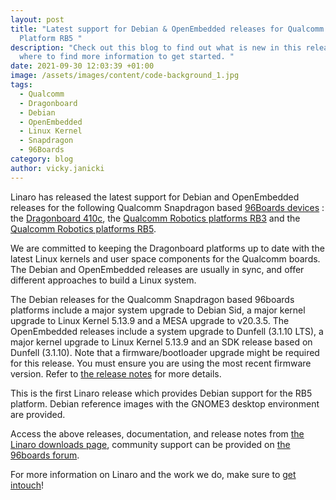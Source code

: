 ```yaml
---
layout: post
title: "Latest support for Debian & OpenEmbedded releases for Qualcomm Robotics
  Platform RB5 "
description: "Check out this blog to find out what is new in this release and
  where to find more information to get started. "
date: 2021-09-30 12:03:39 +01:00
image: /assets/images/content/code-background_1.jpg
tags:
  - Qualcomm
  - Dragonboard
  - Debian
  - OpenEmbedded
  - Linux Kernel
  - Snapdragon
  - 96Boards
category: blog
author: vicky.janicki
---
```

Linaro has released the latest support for Debian and OpenEmbedded releases for the following Qualcomm Snapdragon based [96Boards devices](https://www.96boards.org/) : the [Dragonboard 410c](https://www.96boards.org/product/dragonboard410c/), the [Qualcomm Robotics platforms RB3](https://www.96boards.org/product/rb3-platform/) and the [Qualcomm Robotics platforms RB5](https://www.96boards.org/product/qualcomm-robotics-rb5/).

We are committed to keeping the Dragonboard platforms up to date with the latest Linux kernels and user space components for the Qualcomm boards. The Debian and OpenEmbedded releases are usually in sync, and offer different approaches to build a Linux system.  

The Debian releases for the Qualcomm Snapdragon based 96boards platforms include a major system upgrade to Debian Sid, a major kernel upgrade to Linux Kernel 5.13.9 and a MESA upgrade to v20.3.5. The OpenEmbedded releases include a system upgrade to Dunfell (3.1.10 LTS), a major kernel upgrade to Linux Kernel 5.13.9 and an SDK release based on Dunfell (3.1.10). Note that a firmware/bootloader upgrade might be required for this release. You must ensure you are using the most recent firmware version. Refer to [the release notes](https://www.linaro.org/downloads/#releases_for_snapdragon) for more details. 

This is the first Linaro release which provides Debian support for the RB5 platform. Debian reference images with the GNOME3 desktop environment are provided.

Access the above releases, documentation, and release notes from [the Linaro downloads page](https://www.linaro.org/downloads/), community support can be provided on [the 96boards forum](https://discuss.96boards.org/).

For more information on Linaro and the work we do, make sure to [get intouch](https://www.linaro.org/contact/)!